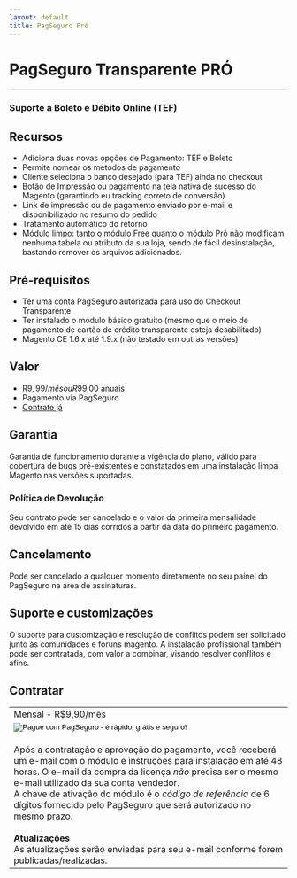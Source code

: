 ```yaml
---
layout: default
title: PagSeguro Pró
---
```


# PagSeguro Transparente PRÓ
***

### Suporte a Boleto e Débito Online (TEF)

## Recursos
* Adiciona duas novas opções de Pagamento: TEF e Boleto
* Permite nomear os métodos de pagamento
* Cliente seleciona o banco desejado (para TEF) ainda no checkout
* Botão de Impressão ou pagamento na tela nativa de sucesso do Magento (garantindo eu tracking correto de conversão)
* Link de impressão ou de pagamento enviado por e-mail e disponibilizado no resumo do pedido
* Tratamento automático do retorno
* Módulo limpo: tanto o módulo Free quanto o módulo Pró não modificam nenhuma tabela ou atributo da sua loja, sendo de fácil desinstalação, bastando remover os arquivos adicionados.

## Pré-requisitos
* Ter uma conta PagSeguro autorizada para uso do Checkout Transparente
* Ter instalado o módulo básico gratuito (mesmo que o meio de pagamento de cartão de crédito transparente esteja desabilitado)
* Magento CE 1.6.x até 1.9.x (não testado em outras versões)

## Valor
* R$9,99/mês ou R$99,00 anuais
* Pagamento via PagSeguro
* [Contrate já](#contratar)

## Garantia
Garantia de funcionamento durante a vigência do plano, válido para cobertura de bugs pré-existentes e constatados em uma instalação limpa Magento nas versões suportadas.

### Política de Devolução
Seu contrato pode ser cancelado e o valor da primeira mensalidade devolvido em até 15 dias corridos a partir da data do primeiro pagamento.

## Cancelamento
Pode ser cancelado a qualquer momento diretamente no seu painel do PagSeguro na área de assinaturas. 

## Suporte e customizações
O suporte para customização e resolução de conflitos podem ser solicitado junto às comunidades e foruns magento.
A instalação profissional também pode ser contratada, com valor a combinar, visando resolver conflitos e afins.

## Contratar
<table>
<tr>
<td>
Mensal - R$9,90/mês
</td>
<td>
<!-- Anual - R$99,00/ano -->
</td>
</tr>
<tr>
<td>
<!-- INICIO FORMULARIO BOTAO PAGSEGURO -->
<form action="https://pagseguro.uol.com.br/v2/pre-approvals/request.html" method="post" target="_blank">
<!-- NÃO EDITE OS COMANDOS DAS LINHAS ABAIXO -->
<input type="hidden" name="code" value="EBE14E16D9D982CDD4585FA820C46547" />
<input type="image" src="https://p.simg.uol.com.br/out/pagseguro/i/botoes/assinaturas/120x53-contratar-azul.gif" name="submit" alt="Pague com PagSeguro - é rápido, grátis e seguro!" />
</form>
<!-- FINAL FORMULARIO BOTAO PAGSEGURO -->
</td>
<td>
	<!-- INICIO FORMULARIO BOTAO PAGSEGURO -->
<!-- <form action="https://pagseguro.uol.com.br/v2/pre-approvals/request.html" method="post"> -->
	<!-- NÃO EDITE OS COMANDOS DAS LINHAS ABAIXO -->
<!-- 
<input type="hidden" name="code" value="95B22D5BF5F51F1EE4A7DF946653AACA" />
<input type="image" src="https://p.simg.uol.com.br/out/pagseguro/i/botoes/assinaturas/120x53-contratar-azul.gif" name="submit" alt="Pague com PagSeguro - é rápido, grátis e seguro!" /> 
</form>
-->
<!-- FINAL FORMULARIO BOTAO PAGSEGURO -->
</td>
</tr>
<tr>
<td colspan="2">
Após a contratação e aprovação do pagamento, você receberá um e-mail com o módulo e instruções para instalação em até 48 horas. O e-mail da compra da licença <em>não</em> precisa ser o mesmo e-mail utilizado da sua conta vendedor.
<br/>
A chave de ativação do módulo é o <em>código de referência</em> de 6 dígitos fornecido pelo PagSeguro que será autorizado no mesmo prazo.
<br/><br/>
<strong>Atualizações</strong>
<br/>
As atualizações serão enviadas para seu e-mail conforme forem publicadas/realizadas.
</td>
</tr>
</table>